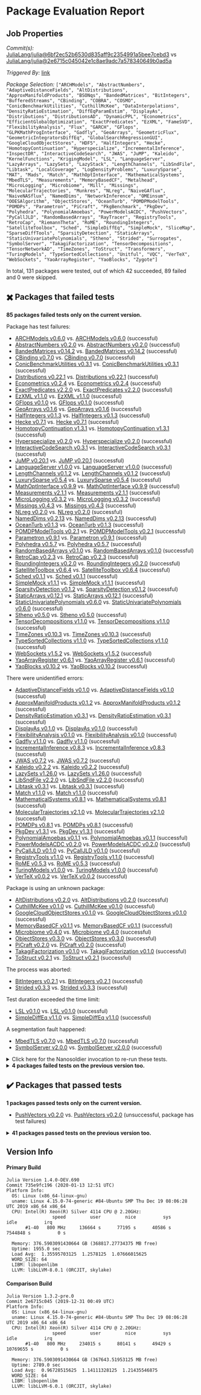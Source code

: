# Package Evaluation Report

## Job Properties

*Commit(s):* [JuliaLang/julia@6bf2ec52b6530d835aff9c2354991a5bee7cebd3](https://github.com/JuliaLang/julia/commit/6bf2ec52b6530d835aff9c2354991a5bee7cebd3) vs [JuliaLang/julia@2e6715c045042e1c8ae9adc7a578340649b0ad5a](https://github.com/JuliaLang/julia/commit/2e6715c045042e1c8ae9adc7a578340649b0ad5a)

*Triggered By:* [link](https://github.com/JuliaLang/julia/pull/34238#issuecomment-573727761)

*Package Selection:* `["ARCHModels", "AbstractNumbers", "AdaptiveDistanceFields", "AltDistributions", "ApproxManifoldProducts", "BSONqs", "BandedMatrices", "BitIntegers", "BufferedStreams", "CBinding", "COBRA", "COSMO", "ConicBenchmarkUtilities", "CuthillMcKee", "DataInterpolations", "DensityRatioEstimation", "DiffEqParamEstim", "DisplayAs", "Distributions", "DistributionsAD", "DynamicPPL", "Econometrics", "EfficientGlobalOptimization", "ExactPredicates", "EzXML", "FameSVD", "FlexibilityAnalysis", "Flux", "GARCH", "GFlops", "GLPKMathProgInterface", "Gadfly", "GeoArrays", "GeometricFlux", "GeometricIntegratorsDiffEq", "GlobalSearchRegressionGUI", "GoogleCloudObjectStores", "HDF5", "HalfIntegers", "Hecke", "HomotopyContinuation", "Hyperspecialize", "IncrementalInference", "InspectDR", "InteractiveCodeSearch", "JWAS", "JuMP", "Kaleido", "KernelFunctions", "KrigingModel", "LSL", "LanguageServer", "LazyArrays", "LazySets", "LazyStack", "LengthChannels", "LibSndFile", "Libtask", "LocalCoverage", "LogDensityProblems", "LuxurySparse", "MAT", "Mads", "Match", "MathOptInterface", "MathematicalSystems", "MbedTLS", "Measurements", "MemoryBasedCF", "Metalhead", "MicroLogging", "Microbiome", "Mill", "Missings", "MolecularTrajectories", "Munkres", "NLreg", "NaiveGAflux", "NaiveNASflux", "NamedDims", "NetworkInference", "OMEinsum", "OOESAlgorithm", "ObjectStores", "OceanTurb", "POMDPModelTools", "POMDPs", "Parametron", "PiCraft", "PkgBenchmark", "PkgDev", "Polyhedra", "PolynomialAmoebas", "PowerModelsACDC", "PushVectors", "PyCallJLD", "RandomBasedArrays", "RayTracer", "RegistryTools", "RetroCap", "RiemannTheta", "RoME", "RoundingIntegers", "SatelliteToolbox", "Sched", "SimpleDiffEq", "SimpleMock", "SliceMap", "SparseDiffTools", "SparsityDetection", "StaticArrays", "StaticUnivariatePolynomials", "Stheno", "Strided", "Surrogates", "SymbolServer", "TakagiFactorization", "TensorDecompositions", "TensorNetworkAD", "TimeZones", "ToStruct", "Transformers", "TuringModels", "TypeSortedCollections", "Unitful", "VQC", "VerTeX", "WebSockets", "YaoArrayRegister", "YaoBlocks", "Zygote"]`

In total, 131 packages were tested, out of which 42 succeeded, 89 failed and 0 were skipped.


## :heavy_multiplication_x: Packages that failed tests

**85 packages failed tests only on the current version.**

Package has test failures:

- [ARCHModels v0.6.0](logs/ARCHModels/1.4.0-DEV-735e9fc196.log) vs. [ARCHModels v0.6.0](logs/ARCHModels/1.3.2-pre-2e6715c045.log) (successful)
- [AbstractNumbers v0.2.0](logs/AbstractNumbers/1.4.0-DEV-735e9fc196.log) vs. [AbstractNumbers v0.2.0](logs/AbstractNumbers/1.3.2-pre-2e6715c045.log) (successful)
- [BandedMatrices v0.14.2](logs/BandedMatrices/1.4.0-DEV-735e9fc196.log) vs. [BandedMatrices v0.14.2](logs/BandedMatrices/1.3.2-pre-2e6715c045.log) (successful)
- [CBinding v0.7.0](logs/CBinding/1.4.0-DEV-735e9fc196.log) vs. [CBinding v0.7.0](logs/CBinding/1.3.2-pre-2e6715c045.log) (successful)
- [ConicBenchmarkUtilities v0.3.1](logs/ConicBenchmarkUtilities/1.4.0-DEV-735e9fc196.log) vs. [ConicBenchmarkUtilities v0.3.1](logs/ConicBenchmarkUtilities/1.3.2-pre-2e6715c045.log) (successful)
- [Distributions v0.22.1](logs/Distributions/1.4.0-DEV-735e9fc196.log) vs. [Distributions v0.22.1](logs/Distributions/1.3.2-pre-2e6715c045.log) (successful)
- [Econometrics v0.2.4](logs/Econometrics/1.4.0-DEV-735e9fc196.log) vs. [Econometrics v0.2.4](logs/Econometrics/1.3.2-pre-2e6715c045.log) (successful)
- [ExactPredicates v2.2.0](logs/ExactPredicates/1.4.0-DEV-735e9fc196.log) vs. [ExactPredicates v2.2.0](logs/ExactPredicates/1.3.2-pre-2e6715c045.log) (successful)
- [EzXML v1.1.0](logs/EzXML/1.4.0-DEV-735e9fc196.log) vs. [EzXML v1.1.0](logs/EzXML/1.3.2-pre-2e6715c045.log) (successful)
- [GFlops v0.1.0](logs/GFlops/1.4.0-DEV-735e9fc196.log) vs. [GFlops v0.1.0](logs/GFlops/1.3.2-pre-2e6715c045.log) (successful)
- [GeoArrays v0.1.6](logs/GeoArrays/1.4.0-DEV-735e9fc196.log) vs. [GeoArrays v0.1.6](logs/GeoArrays/1.3.2-pre-2e6715c045.log) (successful)
- [HalfIntegers v0.1.3](logs/HalfIntegers/1.4.0-DEV-735e9fc196.log) vs. [HalfIntegers v0.1.3](logs/HalfIntegers/1.3.2-pre-2e6715c045.log) (successful)
- [Hecke v0.7.1](logs/Hecke/1.4.0-DEV-735e9fc196.log) vs. [Hecke v0.7.1](logs/Hecke/1.3.2-pre-2e6715c045.log) (successful)
- [HomotopyContinuation v1.3.1](logs/HomotopyContinuation/1.4.0-DEV-735e9fc196.log) vs. [HomotopyContinuation v1.3.1](logs/HomotopyContinuation/1.3.2-pre-2e6715c045.log) (successful)
- [Hyperspecialize v0.2.0](logs/Hyperspecialize/1.4.0-DEV-735e9fc196.log) vs. [Hyperspecialize v0.2.0](logs/Hyperspecialize/1.3.2-pre-2e6715c045.log) (successful)
- [InteractiveCodeSearch v0.3.1](logs/InteractiveCodeSearch/1.4.0-DEV-735e9fc196.log) vs. [InteractiveCodeSearch v0.3.1](logs/InteractiveCodeSearch/1.3.2-pre-2e6715c045.log) (successful)
- [JuMP v0.20.1](logs/JuMP/1.4.0-DEV-735e9fc196.log) vs. [JuMP v0.20.1](logs/JuMP/1.3.2-pre-2e6715c045.log) (successful)
- [LanguageServer v1.0.0](logs/LanguageServer/1.4.0-DEV-735e9fc196.log) vs. [LanguageServer v1.0.0](logs/LanguageServer/1.3.2-pre-2e6715c045.log) (successful)
- [LengthChannels v0.1.2](logs/LengthChannels/1.4.0-DEV-735e9fc196.log) vs. [LengthChannels v0.1.2](logs/LengthChannels/1.3.2-pre-2e6715c045.log) (successful)
- [LuxurySparse v0.5.4](logs/LuxurySparse/1.4.0-DEV-735e9fc196.log) vs. [LuxurySparse v0.5.4](logs/LuxurySparse/1.3.2-pre-2e6715c045.log) (successful)
- [MathOptInterface v0.9.9](logs/MathOptInterface/1.4.0-DEV-735e9fc196.log) vs. [MathOptInterface v0.9.9](logs/MathOptInterface/1.3.2-pre-2e6715c045.log) (successful)
- [Measurements v2.1.1](logs/Measurements/1.4.0-DEV-735e9fc196.log) vs. [Measurements v2.1.1](logs/Measurements/1.3.2-pre-2e6715c045.log) (successful)
- [MicroLogging v0.3.2](logs/MicroLogging/1.4.0-DEV-735e9fc196.log) vs. [MicroLogging v0.3.2](logs/MicroLogging/1.3.2-pre-2e6715c045.log) (successful)
- [Missings v0.4.3](logs/Missings/1.4.0-DEV-735e9fc196.log) vs. [Missings v0.4.3](logs/Missings/1.3.2-pre-2e6715c045.log) (successful)
- [NLreg v0.2.0](logs/NLreg/1.4.0-DEV-735e9fc196.log) vs. [NLreg v0.2.0](logs/NLreg/1.3.2-pre-2e6715c045.log) (successful)
- [NamedDims v0.2.13](logs/NamedDims/1.4.0-DEV-735e9fc196.log) vs. [NamedDims v0.2.13](logs/NamedDims/1.3.2-pre-2e6715c045.log) (successful)
- [OceanTurb v0.1.3](logs/OceanTurb/1.4.0-DEV-735e9fc196.log) vs. [OceanTurb v0.1.3](logs/OceanTurb/1.3.2-pre-2e6715c045.log) (successful)
- [POMDPModelTools v0.2.1](logs/POMDPModelTools/1.4.0-DEV-735e9fc196.log) vs. [POMDPModelTools v0.2.1](logs/POMDPModelTools/1.3.2-pre-2e6715c045.log) (successful)
- [Parametron v0.9.1](logs/Parametron/1.4.0-DEV-735e9fc196.log) vs. [Parametron v0.9.1](logs/Parametron/1.3.2-pre-2e6715c045.log) (successful)
- [Polyhedra v0.5.7](logs/Polyhedra/1.4.0-DEV-735e9fc196.log) vs. [Polyhedra v0.5.7](logs/Polyhedra/1.3.2-pre-2e6715c045.log) (successful)
- [RandomBasedArrays v0.1.0](logs/RandomBasedArrays/1.4.0-DEV-735e9fc196.log) vs. [RandomBasedArrays v0.1.0](logs/RandomBasedArrays/1.3.2-pre-2e6715c045.log) (successful)
- [RetroCap v0.2.3](logs/RetroCap/1.4.0-DEV-735e9fc196.log) vs. [RetroCap v0.2.3](logs/RetroCap/1.3.2-pre-2e6715c045.log) (successful)
- [RoundingIntegers v0.2.0](logs/RoundingIntegers/1.4.0-DEV-735e9fc196.log) vs. [RoundingIntegers v0.2.0](logs/RoundingIntegers/1.3.2-pre-2e6715c045.log) (successful)
- [SatelliteToolbox v0.6.4](logs/SatelliteToolbox/1.4.0-DEV-735e9fc196.log) vs. [SatelliteToolbox v0.6.4](logs/SatelliteToolbox/1.3.2-pre-2e6715c045.log) (successful)
- [Sched v0.1.1](logs/Sched/1.4.0-DEV-735e9fc196.log) vs. [Sched v0.1.1](logs/Sched/1.3.2-pre-2e6715c045.log) (successful)
- [SimpleMock v1.1.1](logs/SimpleMock/1.4.0-DEV-735e9fc196.log) vs. [SimpleMock v1.1.1](logs/SimpleMock/1.3.2-pre-2e6715c045.log) (successful)
- [SparsityDetection v0.1.2](logs/SparsityDetection/1.4.0-DEV-735e9fc196.log) vs. [SparsityDetection v0.1.2](logs/SparsityDetection/1.3.2-pre-2e6715c045.log) (successful)
- [StaticArrays v0.12.1](logs/StaticArrays/1.4.0-DEV-735e9fc196.log) vs. [StaticArrays v0.12.1](logs/StaticArrays/1.3.2-pre-2e6715c045.log) (successful)
- [StaticUnivariatePolynomials v0.6.0](logs/StaticUnivariatePolynomials/1.4.0-DEV-735e9fc196.log) vs. [StaticUnivariatePolynomials v0.6.0](logs/StaticUnivariatePolynomials/1.3.2-pre-2e6715c045.log) (successful)
- [Stheno v0.5.0](logs/Stheno/1.4.0-DEV-735e9fc196.log) vs. [Stheno v0.5.0](logs/Stheno/1.3.2-pre-2e6715c045.log) (successful)
- [TensorDecompositions v1.1.0](logs/TensorDecompositions/1.4.0-DEV-735e9fc196.log) vs. [TensorDecompositions v1.1.0](logs/TensorDecompositions/1.3.2-pre-2e6715c045.log) (successful)
- [TimeZones v0.10.3](logs/TimeZones/1.4.0-DEV-735e9fc196.log) vs. [TimeZones v0.10.3](logs/TimeZones/1.3.2-pre-2e6715c045.log) (successful)
- [TypeSortedCollections v1.1.0](logs/TypeSortedCollections/1.4.0-DEV-735e9fc196.log) vs. [TypeSortedCollections v1.1.0](logs/TypeSortedCollections/1.3.2-pre-2e6715c045.log) (successful)
- [WebSockets v1.5.2](logs/WebSockets/1.4.0-DEV-735e9fc196.log) vs. [WebSockets v1.5.2](logs/WebSockets/1.3.2-pre-2e6715c045.log) (successful)
- [YaoArrayRegister v0.6.1](logs/YaoArrayRegister/1.4.0-DEV-735e9fc196.log) vs. [YaoArrayRegister v0.6.1](logs/YaoArrayRegister/1.3.2-pre-2e6715c045.log) (successful)
- [YaoBlocks v0.10.2](logs/YaoBlocks/1.4.0-DEV-735e9fc196.log) vs. [YaoBlocks v0.10.2](logs/YaoBlocks/1.3.2-pre-2e6715c045.log) (successful)

There were unidentified errors:

- [AdaptiveDistanceFields v0.1.0](logs/AdaptiveDistanceFields/1.4.0-DEV-735e9fc196.log) vs. [AdaptiveDistanceFields v0.1.0](logs/AdaptiveDistanceFields/1.3.2-pre-2e6715c045.log) (successful)
- [ApproxManifoldProducts v0.1.2](logs/ApproxManifoldProducts/1.4.0-DEV-735e9fc196.log) vs. [ApproxManifoldProducts v0.1.2](logs/ApproxManifoldProducts/1.3.2-pre-2e6715c045.log) (successful)
- [DensityRatioEstimation v0.3.1](logs/DensityRatioEstimation/1.4.0-DEV-735e9fc196.log) vs. [DensityRatioEstimation v0.3.1](logs/DensityRatioEstimation/1.3.2-pre-2e6715c045.log) (successful)
- [DisplayAs v0.1.0](logs/DisplayAs/1.4.0-DEV-735e9fc196.log) vs. [DisplayAs v0.1.0](logs/DisplayAs/1.3.2-pre-2e6715c045.log) (successful)
- [FlexibilityAnalysis v0.1.0](logs/FlexibilityAnalysis/1.4.0-DEV-735e9fc196.log) vs. [FlexibilityAnalysis v0.1.0](logs/FlexibilityAnalysis/1.3.2-pre-2e6715c045.log) (successful)
- [Gadfly v1.1.0](logs/Gadfly/1.4.0-DEV-735e9fc196.log) vs. [Gadfly v1.1.0](logs/Gadfly/1.3.2-pre-2e6715c045.log) (successful)
- [IncrementalInference v0.8.3](logs/IncrementalInference/1.4.0-DEV-735e9fc196.log) vs. [IncrementalInference v0.8.3](logs/IncrementalInference/1.3.2-pre-2e6715c045.log) (successful)
- [JWAS v0.7.2](logs/JWAS/1.4.0-DEV-735e9fc196.log) vs. [JWAS v0.7.2](logs/JWAS/1.3.2-pre-2e6715c045.log) (successful)
- [Kaleido v0.2.2](logs/Kaleido/1.4.0-DEV-735e9fc196.log) vs. [Kaleido v0.2.2](logs/Kaleido/1.3.2-pre-2e6715c045.log) (successful)
- [LazySets v1.26.0](logs/LazySets/1.4.0-DEV-735e9fc196.log) vs. [LazySets v1.26.0](logs/LazySets/1.3.2-pre-2e6715c045.log) (successful)
- [LibSndFile v2.2.0](logs/LibSndFile/1.4.0-DEV-735e9fc196.log) vs. [LibSndFile v2.2.0](logs/LibSndFile/1.3.2-pre-2e6715c045.log) (successful)
- [Libtask v0.3.1](logs/Libtask/1.4.0-DEV-735e9fc196.log) vs. [Libtask v0.3.1](logs/Libtask/1.3.2-pre-2e6715c045.log) (successful)
- [Match v1.1.0](logs/Match/1.4.0-DEV-735e9fc196.log) vs. [Match v1.1.0](logs/Match/1.3.2-pre-2e6715c045.log) (successful)
- [MathematicalSystems v0.8.1](logs/MathematicalSystems/1.4.0-DEV-735e9fc196.log) vs. [MathematicalSystems v0.8.1](logs/MathematicalSystems/1.3.2-pre-2e6715c045.log) (successful)
- [MolecularTrajectories v2.1.0](logs/MolecularTrajectories/1.4.0-DEV-735e9fc196.log) vs. [MolecularTrajectories v2.1.0](logs/MolecularTrajectories/1.3.2-pre-2e6715c045.log) (successful)
- [POMDPs v0.8.1](logs/POMDPs/1.4.0-DEV-735e9fc196.log) vs. [POMDPs v0.8.1](logs/POMDPs/1.3.2-pre-2e6715c045.log) (successful)
- [PkgDev v1.3.1](logs/PkgDev/1.4.0-DEV-735e9fc196.log) vs. [PkgDev v1.3.1](logs/PkgDev/1.3.2-pre-2e6715c045.log) (successful)
- [PolynomialAmoebas v0.1.1](logs/PolynomialAmoebas/1.4.0-DEV-735e9fc196.log) vs. [PolynomialAmoebas v0.1.1](logs/PolynomialAmoebas/1.3.2-pre-2e6715c045.log) (successful)
- [PowerModelsACDC v0.2.0](logs/PowerModelsACDC/1.4.0-DEV-735e9fc196.log) vs. [PowerModelsACDC v0.2.0](logs/PowerModelsACDC/1.3.2-pre-2e6715c045.log) (successful)
- [PyCallJLD v0.1.0](logs/PyCallJLD/1.4.0-DEV-735e9fc196.log) vs. [PyCallJLD v0.1.0](logs/PyCallJLD/1.3.2-pre-2e6715c045.log) (successful)
- [RegistryTools v1.1.0](logs/RegistryTools/1.4.0-DEV-735e9fc196.log) vs. [RegistryTools v1.1.0](logs/RegistryTools/1.3.2-pre-2e6715c045.log) (successful)
- [RoME v0.5.3](logs/RoME/1.4.0-DEV-735e9fc196.log) vs. [RoME v0.5.3](logs/RoME/1.3.2-pre-2e6715c045.log) (successful)
- [TuringModels v1.0.0](logs/TuringModels/1.4.0-DEV-735e9fc196.log) vs. [TuringModels v1.0.0](logs/TuringModels/1.3.2-pre-2e6715c045.log) (successful)
- [VerTeX v0.0.2](logs/VerTeX/1.4.0-DEV-735e9fc196.log) vs. [VerTeX v0.0.2](logs/VerTeX/1.3.2-pre-2e6715c045.log) (successful)

Package is using an unknown package:

- [AltDistributions v0.2.0](logs/AltDistributions/1.4.0-DEV-735e9fc196.log) vs. [AltDistributions v0.2.0](logs/AltDistributions/1.3.2-pre-2e6715c045.log) (successful)
- [CuthillMcKee v0.1.0](logs/CuthillMcKee/1.4.0-DEV-735e9fc196.log) vs. [CuthillMcKee v0.1.0](logs/CuthillMcKee/1.3.2-pre-2e6715c045.log) (successful)
- [GoogleCloudObjectStores v0.1.0](logs/GoogleCloudObjectStores/1.4.0-DEV-735e9fc196.log) vs. [GoogleCloudObjectStores v0.1.0](logs/GoogleCloudObjectStores/1.3.2-pre-2e6715c045.log) (successful)
- [MemoryBasedCF v0.1.1](logs/MemoryBasedCF/1.4.0-DEV-735e9fc196.log) vs. [MemoryBasedCF v0.1.1](logs/MemoryBasedCF/1.3.2-pre-2e6715c045.log) (successful)
- [Microbiome v0.4.0](logs/Microbiome/1.4.0-DEV-735e9fc196.log) vs. [Microbiome v0.4.0](logs/Microbiome/1.3.2-pre-2e6715c045.log) (successful)
- [ObjectStores v0.3.0](logs/ObjectStores/1.4.0-DEV-735e9fc196.log) vs. [ObjectStores v0.3.0](logs/ObjectStores/1.3.2-pre-2e6715c045.log) (successful)
- [PiCraft v0.2.0](logs/PiCraft/1.4.0-DEV-735e9fc196.log) vs. [PiCraft v0.2.0](logs/PiCraft/1.3.2-pre-2e6715c045.log) (successful)
- [TakagiFactorization v0.1.0](logs/TakagiFactorization/1.4.0-DEV-735e9fc196.log) vs. [TakagiFactorization v0.1.0](logs/TakagiFactorization/1.3.2-pre-2e6715c045.log) (successful)
- [ToStruct v0.2.1](logs/ToStruct/1.4.0-DEV-735e9fc196.log) vs. [ToStruct v0.2.1](logs/ToStruct/1.3.2-pre-2e6715c045.log) (successful)

The process was aborted:

- [BitIntegers v0.2.1](logs/BitIntegers/1.4.0-DEV-735e9fc196.log) vs. [BitIntegers v0.2.1](logs/BitIntegers/1.3.2-pre-2e6715c045.log) (successful)
- [Strided v0.3.3](logs/Strided/1.4.0-DEV-735e9fc196.log) vs. [Strided v0.3.3](logs/Strided/1.3.2-pre-2e6715c045.log) (successful)

Test duration exceeded the time limit:

- [LSL v0.1.0](logs/LSL/1.4.0-DEV-735e9fc196.log) vs. [LSL v0.1.0](logs/LSL/1.3.2-pre-2e6715c045.log) (successful)
- [SimpleDiffEq v1.1.0](logs/SimpleDiffEq/1.4.0-DEV-735e9fc196.log) vs. [SimpleDiffEq v1.1.0](logs/SimpleDiffEq/1.3.2-pre-2e6715c045.log) (successful)

A segmentation fault happened:

- [MbedTLS v0.7.0](logs/MbedTLS/1.4.0-DEV-735e9fc196.log) vs. [MbedTLS v0.7.0](logs/MbedTLS/1.3.2-pre-2e6715c045.log) (successful)
- [SymbolServer v2.0.0](logs/SymbolServer/1.4.0-DEV-735e9fc196.log) vs. [SymbolServer v2.0.0](logs/SymbolServer/1.3.2-pre-2e6715c045.log) (successful)

<details><summary>Click here for the Nanosoldier invocation to re-run these tests.</summary>
<p>

```
@nanosoldier `runtests(["ARCHModels", "AbstractNumbers", "AdaptiveDistanceFields", "AltDistributions", "ApproxManifoldProducts", "BandedMatrices", "BitIntegers", "CBinding", "ConicBenchmarkUtilities", "CuthillMcKee", "DensityRatioEstimation", "DisplayAs", "Distributions", "Econometrics", "ExactPredicates", "EzXML", "FlexibilityAnalysis", "GFlops", "Gadfly", "GeoArrays", "GoogleCloudObjectStores", "HalfIntegers", "Hecke", "HomotopyContinuation", "Hyperspecialize", "IncrementalInference", "InteractiveCodeSearch", "JWAS", "JuMP", "Kaleido", "LSL", "LanguageServer", "LazySets", "LengthChannels", "LibSndFile", "Libtask", "LuxurySparse", "Match", "MathOptInterface", "MathematicalSystems", "MbedTLS", "Measurements", "MemoryBasedCF", "MicroLogging", "Microbiome", "Missings", "MolecularTrajectories", "NLreg", "NamedDims", "ObjectStores", "OceanTurb", "POMDPModelTools", "POMDPs", "Parametron", "PiCraft", "PkgDev", "Polyhedra", "PolynomialAmoebas", "PowerModelsACDC", "PyCallJLD", "RandomBasedArrays", "RegistryTools", "RetroCap", "RoME", "RoundingIntegers", "SatelliteToolbox", "Sched", "SimpleDiffEq", "SimpleMock", "SparsityDetection", "StaticArrays", "StaticUnivariatePolynomials", "Stheno", "Strided", "SymbolServer", "TakagiFactorization", "TensorDecompositions", "TimeZones", "ToStruct", "TuringModels", "TypeSortedCollections", "VerTeX", "WebSockets", "YaoArrayRegister", "YaoBlocks"], vs = ":release-1.3")`
```

</p>
</details>


<details><summary><strong>4 packages failed tests on the previous version too.</strong></summary>
<p>

Package has test failures:

- [DiffEqParamEstim v1.12.0](logs/DiffEqParamEstim/1.4.0-DEV-735e9fc196.log)
- [OMEinsum v0.3.0](logs/OMEinsum/1.4.0-DEV-735e9fc196.log)
- [Zygote v0.4.5](logs/Zygote/1.4.0-DEV-735e9fc196.log)

There were unidentified errors:

- [DynamicPPL v0.1.1](logs/DynamicPPL/1.4.0-DEV-735e9fc196.log)

</p>
</details>


## :heavy_check_mark: Packages that passed tests

**1 packages passed tests only on the current version.**

- [PushVectors v0.2.0](logs/PushVectors/1.4.0-DEV-735e9fc196.log) vs. [PushVectors v0.2.0](logs/PushVectors/1.3.2-pre-2e6715c045.log) (unsuccessful, package has test failures)

<details><summary><strong>41 packages passed tests on the previous version too.</strong></summary>
<p>

- [BSONqs v0.6.3](logs/BSONqs/1.4.0-DEV-735e9fc196.log)
- [BufferedStreams v1.0.0](logs/BufferedStreams/1.4.0-DEV-735e9fc196.log)
- [COBRA v0.3.0](logs/COBRA/1.4.0-DEV-735e9fc196.log)
- [COSMO v0.6.0](logs/COSMO/1.4.0-DEV-735e9fc196.log)
- [DataInterpolations v1.3.1](logs/DataInterpolations/1.4.0-DEV-735e9fc196.log)
- [DistributionsAD v0.1.3](logs/DistributionsAD/1.4.0-DEV-735e9fc196.log)
- [EfficientGlobalOptimization v0.1.0](logs/EfficientGlobalOptimization/1.4.0-DEV-735e9fc196.log)
- [FameSVD v0.1.0](logs/FameSVD/1.4.0-DEV-735e9fc196.log)
- [Flux v0.10.1](logs/Flux/1.4.0-DEV-735e9fc196.log)
- [GARCH v0.3.1](logs/GARCH/1.4.0-DEV-735e9fc196.log)
- [GLPKMathProgInterface v0.4.4](logs/GLPKMathProgInterface/1.4.0-DEV-735e9fc196.log)
- [GeometricFlux v0.2.0](logs/GeometricFlux/1.4.0-DEV-735e9fc196.log)
- [GeometricIntegratorsDiffEq v0.0.2](logs/GeometricIntegratorsDiffEq/1.4.0-DEV-735e9fc196.log)
- [GlobalSearchRegressionGUI v0.1.1](logs/GlobalSearchRegressionGUI/1.4.0-DEV-735e9fc196.log)
- [HDF5 v0.12.5](logs/HDF5/1.4.0-DEV-735e9fc196.log)
- [InspectDR v0.3.6](logs/InspectDR/1.4.0-DEV-735e9fc196.log)
- [KernelFunctions v0.2.3](logs/KernelFunctions/1.4.0-DEV-735e9fc196.log)
- [KrigingModel v0.1.2](logs/KrigingModel/1.4.0-DEV-735e9fc196.log)
- [LazyArrays v0.15.0](logs/LazyArrays/1.4.0-DEV-735e9fc196.log)
- [LazyStack v0.0.4](logs/LazyStack/1.4.0-DEV-735e9fc196.log)
- [LocalCoverage v0.1.0](logs/LocalCoverage/1.4.0-DEV-735e9fc196.log)
- [LogDensityProblems v0.10.1](logs/LogDensityProblems/1.4.0-DEV-735e9fc196.log)
- [MAT v0.7.0](logs/MAT/1.4.0-DEV-735e9fc196.log)
- [Mads v0.9.3](logs/Mads/1.4.0-DEV-735e9fc196.log)
- [Metalhead v0.5.0](logs/Metalhead/1.4.0-DEV-735e9fc196.log)
- [Mill v1.0.4](logs/Mill/1.4.0-DEV-735e9fc196.log)
- [Munkres v0.2.0](logs/Munkres/1.4.0-DEV-735e9fc196.log)
- [NaiveGAflux v0.2.0](logs/NaiveGAflux/1.4.0-DEV-735e9fc196.log)
- [NaiveNASflux v1.1.0](logs/NaiveNASflux/1.4.0-DEV-735e9fc196.log)
- [NetworkInference v0.1.0](logs/NetworkInference/1.4.0-DEV-735e9fc196.log)
- [OOESAlgorithm v0.1.3](logs/OOESAlgorithm/1.4.0-DEV-735e9fc196.log)
- [PkgBenchmark v0.2.6](logs/PkgBenchmark/1.4.0-DEV-735e9fc196.log)
- [RayTracer v0.1.1](logs/RayTracer/1.4.0-DEV-735e9fc196.log)
- [RiemannTheta v0.1.0](logs/RiemannTheta/1.4.0-DEV-735e9fc196.log)
- [SliceMap v0.2.0](logs/SliceMap/1.4.0-DEV-735e9fc196.log)
- [SparseDiffTools v1.2.0](logs/SparseDiffTools/1.4.0-DEV-735e9fc196.log)
- [Surrogates v1.0.1](logs/Surrogates/1.4.0-DEV-735e9fc196.log)
- [TensorNetworkAD v0.1.0](logs/TensorNetworkAD/1.4.0-DEV-735e9fc196.log)
- [Transformers v0.1.2](logs/Transformers/1.4.0-DEV-735e9fc196.log)
- [Unitful v0.18.0](logs/Unitful/1.4.0-DEV-735e9fc196.log)
- [VQC v0.1.0](logs/VQC/1.4.0-DEV-735e9fc196.log)

</p>
</details>


## Version Info

#### Primary Build

```
Julia Version 1.4.0-DEV.690
Commit 735e9fc196 (2020-01-13 12:51 UTC)
Platform Info:
  OS: Linux (x86_64-linux-gnu)
  uname: Linux 4.15.0-74-generic #84-Ubuntu SMP Thu Dec 19 08:06:28 UTC 2019 x86_64 x86_64
  CPU: Intel(R) Xeon(R) Silver 4114 CPU @ 2.20GHz: 
                 speed         user         nice          sys         idle          irq
       #1-40   800 MHz     136664 s      77195 s      40586 s    7544848 s          0 s
       
  Memory: 376.5903091430664 GB (368817.27734375 MB free)
  Uptime: 1955.0 sec
  Load Avg:  1.35595703125  1.2578125  1.07666015625
  WORD_SIZE: 64
  LIBM: libopenlibm
  LLVM: libLLVM-8.0.1 (ORCJIT, skylake)

```

#### Comparison Build

```
Julia Version 1.3.2-pre.0
Commit 2e6715c045 (2019-12-31 00:49 UTC)
Platform Info:
  OS: Linux (x86_64-linux-gnu)
  uname: Linux 4.15.0-74-generic #84-Ubuntu SMP Thu Dec 19 08:06:28 UTC 2019 x86_64 x86_64
  CPU: Intel(R) Xeon(R) Silver 4114 CPU @ 2.20GHz: 
                 speed         user         nice          sys         idle          irq
       #1-40   800 MHz     234015 s      80141 s      49429 s   10769655 s          0 s
       
  Memory: 376.5903091430664 GB (367643.51953125 MB free)
  Uptime: 2789.0 sec
  Load Avg:  0.96728515625  1.14111328125  1.21435546875
  WORD_SIZE: 64
  LIBM: libopenlibm
  LLVM: libLLVM-6.0.1 (ORCJIT, skylake)

```
<!-- Generated on 2020-01-13T14:28:42.036 -->
